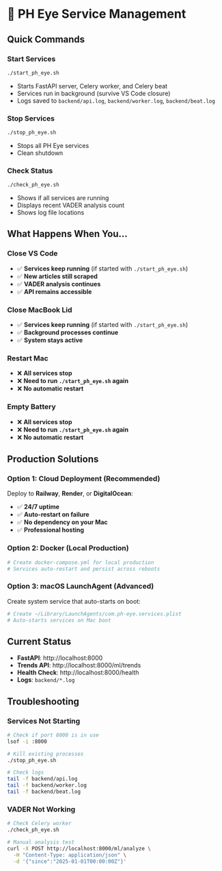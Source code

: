 # 🚀 PH Eye Service Management

## Quick Commands

### Start Services
```bash
./start_ph_eye.sh
```
- Starts FastAPI server, Celery worker, and Celery beat
- Services run in background (survive VS Code closure)
- Logs saved to `backend/api.log`, `backend/worker.log`, `backend/beat.log`

### Stop Services  
```bash
./stop_ph_eye.sh
```
- Stops all PH Eye services
- Clean shutdown

### Check Status
```bash
./check_ph_eye.sh
```
- Shows if all services are running
- Displays recent VADER analysis count
- Shows log file locations

## What Happens When You...

### Close VS Code
- ✅ **Services keep running** (if started with `./start_ph_eye.sh`)
- ✅ **New articles still scraped**
- ✅ **VADER analysis continues**
- ✅ **API remains accessible**

### Close MacBook Lid
- ✅ **Services keep running** (if started with `./start_ph_eye.sh`)
- ✅ **Background processes continue**
- ✅ **System stays active**

### Restart Mac
- ❌ **All services stop**
- ❌ **Need to run `./start_ph_eye.sh` again**
- ❌ **No automatic restart**

### Empty Battery
- ❌ **All services stop**
- ❌ **Need to run `./start_ph_eye.sh` again**
- ❌ **No automatic restart**

## Production Solutions

### Option 1: Cloud Deployment (Recommended)
Deploy to **Railway**, **Render**, or **DigitalOcean**:
- ✅ **24/7 uptime**
- ✅ **Auto-restart on failure**
- ✅ **No dependency on your Mac**
- ✅ **Professional hosting**

### Option 2: Docker (Local Production)
```bash
# Create docker-compose.yml for local production
# Services auto-restart and persist across reboots
```

### Option 3: macOS LaunchAgent (Advanced)
Create system service that auto-starts on boot:
```bash
# Create ~/Library/LaunchAgents/com.ph-eye.services.plist
# Auto-starts services on Mac boot
```

## Current Status
- **FastAPI**: http://localhost:8000
- **Trends API**: http://localhost:8000/ml/trends
- **Health Check**: http://localhost:8000/health
- **Logs**: `backend/*.log`

## Troubleshooting

### Services Not Starting
```bash
# Check if port 8000 is in use
lsof -i :8000

# Kill existing processes
./stop_ph_eye.sh

# Check logs
tail -f backend/api.log
tail -f backend/worker.log
tail -f backend/beat.log
```

### VADER Not Working
```bash
# Check Celery worker
./check_ph_eye.sh

# Manual analysis test
curl -X POST http://localhost:8000/ml/analyze \
  -H "Content-Type: application/json" \
  -d '{"since":"2025-01-01T00:00:00Z"}'
```
